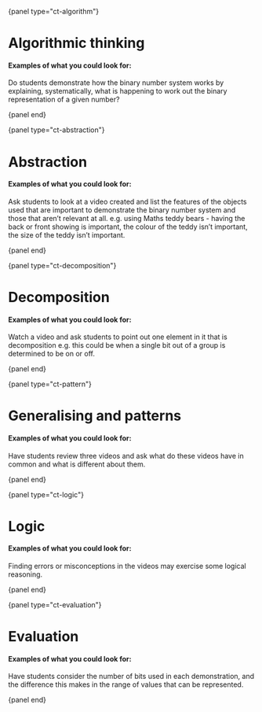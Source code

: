 {panel type="ct-algorithm"}

# Algorithmic thinking

#### Examples of what you could look for:

Do students demonstrate how the binary number system works by explaining, systematically, what is happening to work out the binary representation of a given number?

{panel end}

{panel type="ct-abstraction"}

# Abstraction

#### Examples of what you could look for:

Ask students to look at a video created and list the features of the objects used that are important to demonstrate the binary number system and those that aren’t relevant at all. e.g. using Maths teddy bears - having the back or front showing is important, the colour of the teddy isn’t important, the size of the teddy isn’t important.

{panel end}

{panel type="ct-decomposition"}

# Decomposition

#### Examples of what you could look for:

Watch a video and ask students to point out one element in it that is decomposition e.g. this could be when a single bit out of a group is determined to be on or off.

{panel end}

{panel type="ct-pattern"}

# Generalising and patterns

#### Examples of what you could look for:

Have students review three videos and ask what do these videos have in common and what is different about them.

{panel end}

{panel type="ct-logic"}

# Logic

#### Examples of what you could look for:

Finding errors or misconceptions in the videos may exercise some logical reasoning.

{panel end}

{panel type="ct-evaluation"}

# Evaluation

#### Examples of what you could look for:

Have students consider the number of bits used in each demonstration, and the difference this makes in the range of values that can be represented.

{panel end}